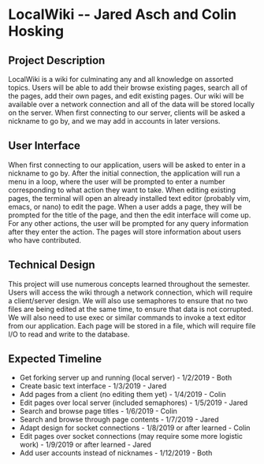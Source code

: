 # LocalWiki -- Jared Asch and Colin Hosking #

## Project Description ##
LocalWiki is a wiki for culminating any and all knowledge on assorted topics. Users will be able to add their browse existing pages, search all of the pages, add their own pages, and edit existing pages. Our wiki will be available over a network connection and all of the data will be stored locally on the server. When first connecting to our server, clients will be asked a nickname to go by, and we may add in accounts in later versions.

## User Interface ##
When first connecting to our application, users will be asked to enter in a nickname to go by. After the initial connection, the application will run a menu in a loop, where the user will be prompted to enter a number corresponding to what action they want to take. When editing existing pages, the terminal will open an already installed text editor (probably vim, emacs, or nano) to edit the page. When a user adds a page, they will be prompted for the title of the page, and then the edit interface will come up. For any other actions, the user will be prompted for any query information after they enter the action. The pages will store information about users who have contributed.

## Technical Design ##
This project will use numerous concepts learned throughout the semester. Users will access the wiki through a network connection, which will require a client/server design. We will also use semaphores to ensure that no two files are being edited at the same time, to ensure that data is not corrupted. We will also need to use exec or similar commands to invoke a text editor from our application. Each page will be stored in a file, which will require file I/O to read and write to the database.

## Expected Timeline ##
* Get forking server up and running (local server) - 1/2/2019 - Both
* Create basic text interface - 1/3/2019 - Jared
* Add pages from a client (no editing them yet) - 1/4/2019 - Colin
* Edit pages over local server (included semaphores) - 1/5/2019 - Jared
* Search and browse page titles - 1/6/2019 - Colin
* Search and browse through page contents - 1/7/2019 - Jared
* Adapt design for socket connections - 1/8/2019 or after learned - Colin
* Edit pages over socket connections (may require some more logistic work) - 1/9/2019 or after learned - Jared
* Add user accounts instead of nicknames - 1/12/2019 - Both
